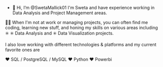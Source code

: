 - 👋 Hi, I’m @SwetaMallick01
I'm Sweta and have experience working in Data Analysis and Project Management areas.

🧑‍💻 When I'm not at work or managing projects, you can often find me coding, learning new stuff, and honing my skills on various areas including ✳️ ✳️ Data Analysis and ✳️ Data Visualization projects.

I also love working with different technologies & platforms and my current favorite ones are

❤️ SQL / PostgreSQL / MySQL
❤️ Python
❤️ Powerbi
